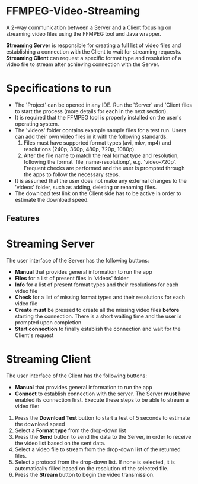# FFMPEG-Video-Streaming
A 2-way communication between a Server and a Client focusing on streaming video files using the FFMPEG tool and Java wrapper.

**Streaming Server** is responsible for creating a full list of video files and establishing a connection with the Client to wait for streaming requests.
**Streaming Client** can request a specific format type and resolution of a video file to stream after achieving connection with the Server.

# Specifications to run
- The 'Project' can be opened in any IDE. Run the 'Server' and 'Client files to start the process (more details for each in the next section).
- It is required that the FFMPEG tool is properly installed on the user's operating system.
- The 'videos' folder contains example sample files for a test run. Users can add their own video files in it with the following standards:
  1. Files must have supported format types (avi, mkv, mp4) and resolutions (240p, 360p, 480p, 720p, 1080p).
  2. Alter the file name to match the real format type and resolution, following the format 'file_name-resolutionp', e.g. 'video-720p'.
  Frequent checks are performed and the user is prompted through the apps to follow the necessary steps.
- It is assumed that the user does not make any external changes to the 'videos' folder, such as adding, deleting or renaming files.
- The download test link on the Client side has to be active in order to estimate the download speed.

## Features
# Streaming Server
The user interface of the Server has the following buttons:
- **Manual** that provides general information to run the app
- **Files** for a list of present files in 'videos' folder
- **Info** for a list of present format types and their resolutions for each video file
- **Check** for a list of missing format types and their resolutions for each video file
- **Create** **must** be pressed to create all the missing video files **before** starting the connection. There is a short waiting time and the user is prompted upon completion
- **Start connection** to finally establish the connection and wait for the Client's request

# Streaming Client
The user interface of the Client has the following buttons:
- **Manual** that provides general information to run the app
- **Connect** to establish connection with the server. The Server **must** have enabled its connection first.
Execute these steps to be able to stream a video file:
1. Press the **Download Test** button to start a test of 5 seconds to estimate the download speed
2. Select a **Format type** from the drop-down list
3. Press the **Send** button to send the data to the Server, in order to receive the video list based on the sent data.
4. Select a video file to stream from the drop-down list of the returned files.
5. Select a protocol from the drop-down list. If none is selected, it is automatically filled based on the resolution of the selected file.
6. Press the **Stream** button to begin the video transmission. 
